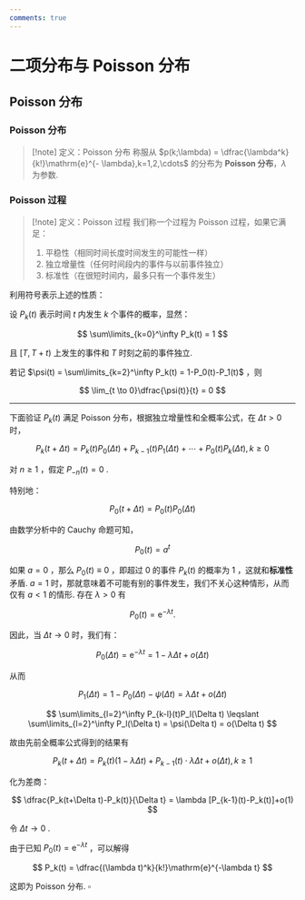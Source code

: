 ```yaml
---
comments: true
---
```


# 二项分布与 Poisson 分布
## Poisson 分布

### Poisson 分布

>[!note] 定义：Poisson 分布
>称服从 $p(k;\lambda) = \dfrac{\lambda^k}{k!}\mathrm{e}^{- \lambda},k=1,2,\cdots$ 的分布为 **Poisson 分布**，$\lambda$ 为参数.

### Poisson 过程

>[!note] 定义：Poisson 过程
>我们称一个过程为 Poisson 过程，如果它满足：
>1. 平稳性（相同时间长度时间发生的可能性一样）
>2. 独立增量性（任何时间段内的事件与以前事件独立）
>3. 标准性（在很短时间内，最多只有一个事件发生）

利用符号表示上述的性质：

设 $P_k(t)$ 表示时间 $t$ 内发生 $k$ 个事件的概率，显然：

$$
\sum\limits_{k=0}^\infty P_k(t) = 1
$$

且 $[T,T+t)$ 上发生的事件和 $T$ 时刻之前的事件独立.

若记 $\psi(t) = \sum\limits_{k=2}^\infty P_k(t) = 1-P_0(t)-P_1(t)$ ，则

$$
\lim_{t \to 0}\dfrac{\psi(t)}{t} = 0
$$

-----
下面验证 $P_k(t)$ 满足 Poisson 分布，根据独立增量性和全概率公式，在 $\Delta t >0$ 时，

$$
P_k(t+\Delta t) = P_k(t)P_0(\Delta t)+P_{k-1}(t)P_1(\Delta t) +\cdots + P_0(t)P_k(\Delta t),k \geqslant 0
$$

对 $n \geqslant1$ ，假定 $P_{-n}(t)=0$ .

特别地：

$$
P_0(t+ \Delta t) = P_0(t)P_0(\Delta t)
$$

由数学分析中的 Cauchy 命题可知，

$$
P_0(t) = a^t
$$

如果 $a=0$ ，那么 $P_0(t)\equiv 0$ ，即超过 $0$ 的事件 $P_k(t)$ 的概率为 $1$ ，这就和**标准性**矛盾. $a=1$ 时，那就意味着不可能有别的事件发生，我们不关心这种情形，从而仅有 $a<1$ 的情形. 存在 $\lambda>0$ 有

$$
P_0(t) = \mathrm{e}^{-\lambda t} .
$$

因此，当 $\Delta t\to 0$ 时，我们有：

$$
P_0(\Delta t) = \mathrm{e}^{-\lambda t} = 1-\lambda \Delta t+ o(\Delta t)
$$

从而

$$
P_1(\Delta t) = 1- P_0(\Delta t)- \psi(\Delta t) = \lambda \Delta t + o(\Delta t)
$$

$$
\sum\limits_{l=2}^\infty P_{k-l}(t)P_l(\Delta t) \leqslant \sum\limits_{l=2}^\infty P_l(\Delta t) = \psi(\Delta t) = o(\Delta t)
$$

故由先前全概率公式得到的结果有

$$
P_k(t+\Delta t) = P_k(t) (1- \lambda \Delta t)+ P_{k-1}(t)\cdot \lambda \Delta t+ o(\Delta t), k \geqslant 1
$$

化为差商：

$$
\dfrac{P_k(t+\Delta t)-P_k(t)}{\Delta t} = \lambda [P_{k-1}(t)-P_k(t)]+o(1)
$$

令 $\Delta t\to 0$ .

由于已知 $P_0(t) = \mathrm{e}^{-\lambda t}$ ，可以解得

$$
P_k(t) = \dfrac{(\lambda t)^k}{k!}\mathrm{e}^{-\lambda t}
$$

这即为 Poisson 分布. $\square$


